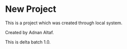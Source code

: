 # New Project

This is a project which was created through local system.

Created by Adnan Altaf.

This is delta batch 1.0.